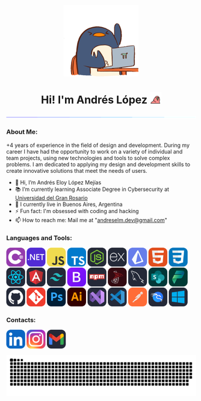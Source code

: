 <div id="header" align="center">
    <img src="assets/Penguin.gif" width=200 />
</div>

<div id="hey" align="center">
  <h1>
    Hi!
    I'm Andrés López
    <img src="assets/parrot.gif" width="30" height="30"/>
  </h1>
</div>

<p align="center">
  <img src="assets/line.gif">
</p>

<h3 align="left">About Me:</h3>

+4 years of experience in the field of design and development. During my career I have had the opportunity to work on a variety of individual and team projects, using new technologies and tools to solve complex problems. I am dedicated to applying my design and development skills to create innovative solutions that meet the needs of users.

- 👋 Hi, I’m Andrés Eloy López Mejías
- 📚 I’m currently learning Associate Degree in Cybersecurity at [Universidad del Gran Rosario](https://ugr.edu.ar/carreras/tecnicatura-universitaria-en-ciberseguridad/)	
- 📍 I currently live in Buenos Aires, Argentina
- ⚡ Fun fact: I'm obsessed with coding and hacking
- 📫 How to reach me: Mail me at "andreselm.dev@gmail.com"

<h3 align="left">Languages and Tools:</h3>

<img src="assets/CS.svg" width="50" height="50" /> <img src="assets/DotNet.svg" width="50" height="50" /> <img src="assets/JavaScript.svg" width="50" height="50" /> <img src="assets/TypeScript.svg" width="50" height="50" /> <img src="assets/NodeJS-Dark.svg" width="50" height="50" /> <img src="assets/ExpressJS-Dark.svg" width="50" height="50" /> <img src="assets/Prisma.svg" width="50" height="50" /> <img src="assets/HTML.svg" width="50" height="50" /> <img src="assets/CSS.svg" width="50" height="50" /> <img src="assets/React-Dark.svg" width="50" height="50" /> <img src="assets/Angular-Dark.svg" width="50" height="50" /> <img src="assets/TailwindCSS-Dark.svg" width="50" height="50" /> <img src="assets/Bootstrap.svg" width="50" height="50" /> <img src="assets/Npm-Dark.svg" width="50" height="50" /> <img src="assets/SqlServer.svg" width="50" height="50" /> <img src="assets/MySQL-Dark.svg" width="50" height="50" /> <img src="assets/Sharepoint.svg" width="50" height="50" /> <img src="assets/PowerPlatform.svg" width="50" height="50" /> <img src="assets/Github-Dark.svg" width="50" height="50" /> <img src="assets/Git.svg" width="50" height="50" /> <img src="assets/Photoshop.svg" width="50" height="50" /> <img src="assets/Illustrator.svg" width="50" height="50" /> <img src="assets/VisualStudio-Dark.svg" width="50" height="50" /> <img src="assets/VSCode-Dark.svg" width="50" height="50" /> <img src="assets/Postman.svg" width="50" height="50" /> <img src="assets/Kali-Dark.svg" width="50" height="50" /> <img src="assets/Windows-Dark.svg" width="50" height="50" />

<h3 align="left">Contacts:</h3>

<img src="assets/Linkedin.svg" width="50" height="50" /> <img src="assets/Instagram.svg" width="50" height="50" /> <img src="assets/Gmail-Dark.svg" width="50" height="50" />

<p>
  <img src="assets/grid-snake.svg">
</p>
